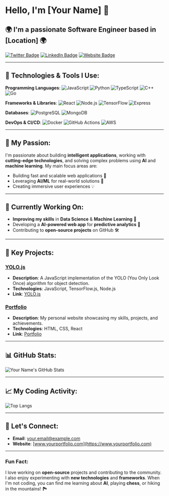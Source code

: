 # Hello, I'm **[Your Name]** 👋

## 🌍 I'm a passionate **Software Engineer** based in **[Location]** 🌍

[![Twitter Badge](https://img.shields.io/badge/Twitter-@YourHandle-blue?style=flat-square&logo=twitter)](https://twitter.com/YourHandle)
[![LinkedIn Badge](https://img.shields.io/badge/LinkedIn-YourName-blue?style=flat-square&logo=linkedin)](https://linkedin.com/in/YourName)
[![Website Badge](https://img.shields.io/badge/Website-www.yourportfolio.com-blue?style=flat-square&logo=globe)](https://www.yourportfolio.com)

---

## 🔧 Technologies & Tools I Use:

**Programming Languages**:
![JavaScript](https://img.shields.io/badge/JavaScript-ES6+-yellow?style=flat-square&logo=javascript)
![Python](https://img.shields.io/badge/Python-3.x-blue?style=flat-square&logo=python)
![TypeScript](https://img.shields.io/badge/TypeScript-blue?style=flat-square&logo=typescript)
![C++](https://img.shields.io/badge/C++-blue?style=flat-square&logo=cplusplus)
![Go](https://img.shields.io/badge/Go-blue?style=flat-square&logo=go)

**Frameworks & Libraries**:
![React](https://img.shields.io/badge/React-16.x-blue?style=flat-square&logo=react)
![Node.js](https://img.shields.io/badge/Node.js-v14.x-green?style=flat-square&logo=node.js)
![TensorFlow](https://img.shields.io/badge/TensorFlow-v2.x-ff6f00?style=flat-square&logo=tensorflow)
![Express](https://img.shields.io/badge/Express-4.x-8d2a00?style=flat-square&logo=express)

**Databases**:
![PostgreSQL](https://img.shields.io/badge/PostgreSQL-blue?style=flat-square&logo=postgresql)
![MongoDB](https://img.shields.io/badge/MongoDB-green?style=flat-square&logo=mongodb)

**DevOps & CI/CD**:
![Docker](https://img.shields.io/badge/Docker-blue?style=flat-square&logo=docker)
![GitHub Actions](https://img.shields.io/badge/GitHub%20Actions-blue?style=flat-square&logo=github-actions)
![AWS](https://img.shields.io/badge/AWS-black?style=flat-square&logo=amazon-aws)

---

## 🎯 My Passion:
I'm passionate about building **intelligent applications**, working with **cutting-edge technologies**, and solving complex problems using **AI** and **machine learning**. My main focus areas are:

- Building fast and scalable web applications 🚀
- Leveraging **AI/ML** for real-world solutions 🤖
- Creating immersive user experiences 💡

---

## 🌱 Currently Working On:
- **Improving my skills** in **Data Science** & **Machine Learning** 🧠
- Developing a **AI-powered web app** for **predictive analytics** 🔮
- Contributing to **open-source projects** on GitHub 🛠️

---

## 🚀 Key Projects:
### [YOLO.js](https://github.com/YourUsername/yolo.js)
- **Description**: A JavaScript implementation of the YOLO (You Only Look Once) algorithm for object detection.
- **Technologies**: JavaScript, TensorFlow.js, Node.js
- **Link**: [YOLO.js](https://github.com/YourUsername/yolo.js)

### [Portfolio](https://github.com/YourUsername/portfolio)
- **Description**: My personal website showcasing my skills, projects, and achievements.
- **Technologies**: HTML, CSS, React
- **Link**: [Portfolio](https://github.com/YourUsername/portfolio)

---

## 📊 GitHub Stats:

![Your Name's GitHub Stats](https://github-readme-stats.vercel.app/api?username=YourUsername&show_icons=true&theme=radical&hide=prs)

---

## 📈 My Coding Activity:

![Top Langs](https://github-readme-stats.vercel.app/api/top-langs/?username=YourUsername&layout=compact&theme=radical)

---

## 📝 Let's Connect:
- **Email**: [your.email@example.com](mailto:your.email@example.com)
- **Website**: [www.yourportfolio.com](https://www.yourportfolio.com)

---

### Fun Fact:
I love working on **open-source** projects and contributing to the community. I also enjoy experimenting with **new technologies** and **frameworks**. When I'm not coding, you can find me learning about **AI**, playing **chess**, or hiking in the mountains! 🏞️

